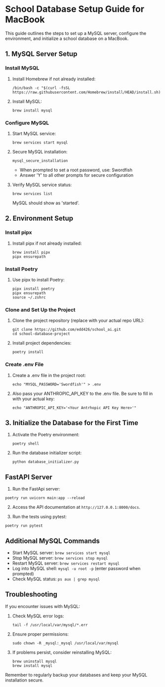 # School Database Setup Guide for MacBook

This guide outlines the steps to set up a MySQL server, configure the environment, and initialize a school database on a MacBook.

## 1. MySQL Server Setup

### Install MySQL

1. Install Homebrew if not already installed:
   ```
   /bin/bash -c "$(curl -fsSL https://raw.githubusercontent.com/Homebrew/install/HEAD/install.sh)"
   ```

2. Install MySQL:
   ```
   brew install mysql
   ```

### Configure MySQL

1. Start MySQL service:
   ```
   brew services start mysql
   ```

2. Secure MySQL installation:
   ```
   mysql_secure_installation
   ```
   - When prompted to set a root password, use: Swordfish
   - Answer 'Y' to all other prompts for secure configuration

3. Verify MySQL service status:
   ```
   brew services list
   ```
   MySQL should show as 'started'.

## 2. Environment Setup

### Install pipx

1. Install pipx if not already installed:
   ```
   brew install pipx
   pipx ensurepath
   ```

### Install Poetry

1. Use pipx to install Poetry:
   ```
   pipx install poetry
   pipx ensurepath
   source ~/.zshrc
   ```

### Clone and Set Up the Project

1. Clone the project repository (replace with your actual repo URL):
   ```
   git clone https://github.com/edd426/school_ai.git
   cd school-database-project
   ```

2. Install project dependencies:
   ```
   poetry install
   ```

### Create .env File

1. Create a .env file in the project root:
   ```
   echo "MYSQL_PASSWORD='Swordfish'" > .env
   ```
2. Also pass your ANTHROPIC_API_KEY to the .env file. Be sure to fill in with your actual key:
   ```
   echo "ANTHROPIC_API_KEY='<Your Antrhopic API Key Here>'"

## 3. Initialize the Database for the First Time

1. Activate the Poetry environment:
   ```
   poetry shell
   ```

2. Run the database initializer script:
   ```
   python database_initializer.py
   ```

## FastAPI Server

1. Run the FastApi server:
```
poetry run uvicorn main:app --reload
```
2. Access the API documentation at `http://127.0.0.1:8000/docs`.

3. Run the tests using pytest:
```
poetry run pytest
```

## Additional MySQL Commands

- Start MySQL server: `brew services start mysql`
- Stop MySQL server: `brew services stop mysql`
- Restart MySQL server: `brew services restart mysql`
- Log into MySQL shell: `mysql -u root -p` (enter password when prompted)
- Check MySQL status: `ps aux | grep mysql`

## Troubleshooting

If you encounter issues with MySQL:

1. Check MySQL error logs:
   ```
   tail -f /usr/local/var/mysql/*.err
   ```

2. Ensure proper permissions:
   ```
   sudo chown -R _mysql:_mysql /usr/local/var/mysql
   ```

3. If problems persist, consider reinstalling MySQL:
   ```
   brew uninstall mysql
   brew install mysql
   ```

Remember to regularly backup your databases and keep your MySQL installation secure.
